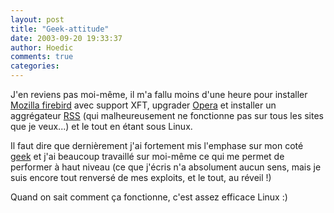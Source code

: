 ```yaml
---
layout: post
title: "Geek-attitude"
date: 2003-09-20 19:33:37
author: Hoedic
comments: true
categories: 
---
```



J'en reviens pas moi-même, il m'a fallu moins d'une heure pour installer <a href="http://texturizer.net/firebird/" title="Mozilla Firebird">Mozilla firebird</a> avec support XFT, upgrader <a href="http://www.opera.com/" title="Operaaaaa">Opera</a> et installer un aggrégateur <a href="http://www.wikipedia.org/wiki/Really_Simple_Syndication" title="Really simple syndication">RSS</a> (qui malheureusement ne fonctionne pas sur tous les sites que je veux...) et le tout en étant sous Linux.

Il faut dire que dernièrement j'ai fortement mis l'emphase sur mon coté <a href="http://fr.wikipedia.org/wiki/Geek" title="Définition du geek">geek</a> et j'ai beaucoup travaillé sur moi-même ce qui me permet de performer à haut niveau (ce que j'écris n'a absolument aucun sens, mais je suis encore tout renversé de mes exploits, et le tout, au réveil !)

Quand on sait comment ça fonctionne, c'est assez efficace Linux :)